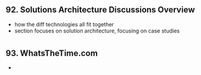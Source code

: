 ## 92. Solutions Architecture Discussions Overview

- how the diff technologies all fit together
- section focuses on solution architecture, focusing on case studies

#

## 93. WhatsTheTime.com

-

#
